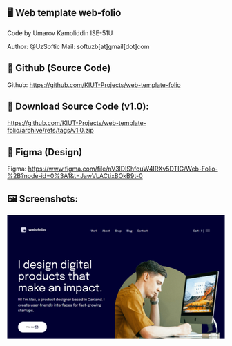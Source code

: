 ## 🖥 Web template web-folio

Code by Umarov Kamoliddin ISE-51U 

Author: @UzSoftic
Mail: softuzb[at]gmail[dot]com

## 🐙 Github (Source Code)
Github: https://github.com/KIUT-Projects/web-template-folio

## 📂 Download Source Code (v1.0):
https://github.com/KIUT-Projects/web-template-folio/archive/refs/tags/v1.0.zip

## 🎨 Figma (Design)
Figma: https://www.figma.com/file/nV3lDIShfouW4IRXv5DTIG/Web-Folio-%2B?node-id=0%3A1&t=JawVLACtixBOkB9t-0

## 🖼 Screenshots:
![](.github/screenshot.png)
